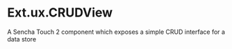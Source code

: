 Ext.ux.CRUDView
===============

A Sencha Touch 2 component which exposes a simple CRUD interface for a data store